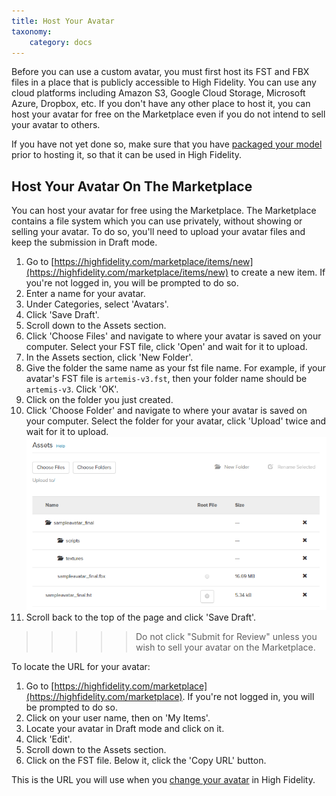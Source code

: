 ```yaml
---
title: Host Your Avatar
taxonomy:
    category: docs
---
```


Before you can use a custom avatar, you must first host its FST and FBX files in a place that is publicly accessible to High Fidelity.  You can use any cloud platforms including Amazon S3, Google Cloud Storage, Microsoft Azure, Dropbox, etc. If you don't have any other place to host it, you can host your avatar for free on the Marketplace even if you do not intend to sell your avatar to others.

If you have not yet done so, make sure that you have [packaged your model](../create-avatars#package-your-avatar) prior to hosting it, so that it can be used in High Fidelity. 

## Host Your Avatar On The Marketplace

You can host your avatar for free using the Marketplace. The Marketplace contains a file system which you can use privately, without showing or selling your avatar. To do so, you'll need to upload your avatar files and keep the submission in Draft mode.

1. Go to [https://highfidelity.com/marketplace/items/new](https://highfidelity.com/marketplace/items/new) to create a new item. If you're not logged in, you will be prompted to do so.
2. Enter a name for your avatar.
3. Under Categories, select 'Avatars'.
4. Click 'Save Draft'.
5. Scroll down to the Assets section. 
6. Click 'Choose Files' and navigate to where your avatar is saved on your computer. Select your FST file, click 'Open' and wait for it to upload.
7. In the Assets section, click 'New Folder'. 
8. Give the folder the same name as your fst file name. For example, if your avatar's FST file is `artemis-v3.fst`, then your folder name should be `artemis-v3`. Click 'OK'.
9. Click on the folder you just created. 
10. Click 'Choose Folder' and navigate to where your avatar is saved on your computer. Select the folder for your avatar, click 'Upload' twice and wait for it to upload.![](marketplace-assets.png)
11. Scroll back to the top of the page and click 'Save Draft'. 

>>>>>Do not click "Submit for Review" unless you wish to sell your avatar on the Marketplace.

To locate the URL for your avatar:
1. Go to [https://highfidelity.com/marketplace](https://highfidelity.com/marketplace). If you're not logged in, you will be prompted to do so.
2. Click on your user name, then on 'My Items'.
3. Locate your avatar in Draft mode and click on it. 
4. Click 'Edit'.
5. Scroll down to the Assets section.
6. Click on the FST file. Below it, click the 'Copy URL' button.

This is the URL you will use when you [change your avatar](../change-avatar) in High Fidelity.